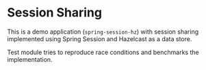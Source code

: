 # Session Sharing

This is a demo application (`spring-session-hz`) with session sharing implemented using Spring Session and Hazelcast as a data store.

Test module tries to reproduce race conditions and benchmarks the implementation.